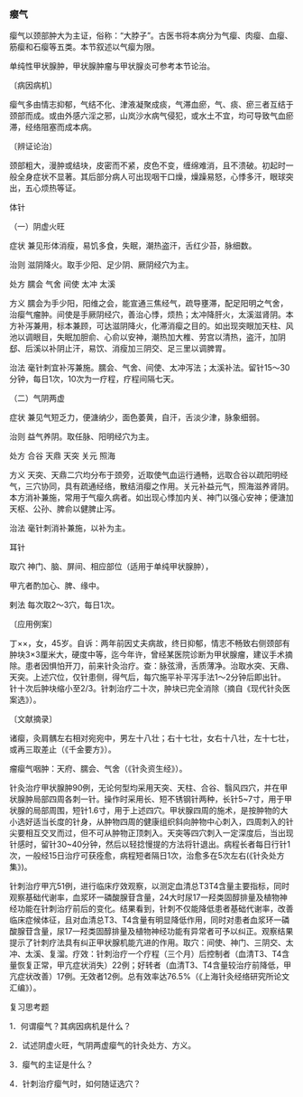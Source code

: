 ### 瘿气

瘿气以颈部肿大为主证，俗称：“大脖子”。古医书将本病分为气瘿、肉瘿、血瘿、筋瘿和石瘿等五类。本节叙述以气瘿为限。

单纯性甲状腺肿，甲状腺肿瘤与甲状腺炎可参考本节论治。

〔病因病机〕

瘿气多由情志抑郁，气结不化、津液凝聚成痰，气滞血瘀，气、痰、瘀三者互结于颈部而成。或由外感六淫之邪，山岚沙水病气侵犯，或水土不宜，均可导致气血瘀滞，经络阻塞而成本病。

〔辨证论治〕

颈部粗大，漫肿或结块，皮密而不紧，皮色不变，缠绵难消，且不溃破。初起时一般全身症状不显著。其后部分病人可出现咽干口燥，燥躁易怒，心悸多汗，眼球突出，五心烦热等证。

体针

（一）阴虚火旺

症状  兼见形体消瘦，易饥多食，失眠，潮热盗汗，舌红少苔，脉细数。

治则  滋阴降火。取手少阳、足少阴、厥阴经穴为主。

处方  臑会  气舍  间使  太冲  太溪

方义  臑会为手少阳，阳维之会，能宣通三焦经气，疏导壅滞，配足阳明之气舍，治瘿气瘤肿。间使是手厥阴经穴，善治心悸，烦热；太冲降肝火，太溪滋肾阴。本方补泻兼用，标本兼顾，可达滋阴降火，化滞消瘿之目的。如出现突眼加天柱、风池以调眼目，失眠加胆俞、心俞以安神，潮热加大椎、劳宫以清热，盗汗，加阴郄、后溪以补阴止汗，易饮、消瘦加三阴交、足三里以调脾胃。

治法  毫针刺宜补泻兼施。臑会、气舍、间使、太冲泻法；太溪补法。留针15～30分钟，每日1次，10次为一疗程，疗程间隔七天。

（二）气阴两虚

症状  兼见气短乏力，便溏纳少，面色萎黄，自汗，舌淡少津，脉象细弱。

治则  益气养阴。取任脉、阳明经穴为主。

处方  合谷  天鼎  天突  关元  照海

方义  天突、天鼎二穴均分布于颈旁，近取使气血运行通畅，远取合谷以疏阳明经气，三穴协同，具有疏通经络，散结消瘿之作用。关元补益元气，照海滋养肾阴。本方消补兼施，常用于气瘿久病者。如出现心悸加内关、神门以强心安神；便溏加天枢、公孙、脾俞以健脾止泻。

治法  毫针刺消补兼施，以补为主。

耳针

取穴  神门、脑、屏间、相应部位（适用于单纯甲状腺肿），

甲亢者酌加心、脾、缘中。

剌法  每次取2～3穴，每日1次。

〔应用例案〕

丁××，女，45岁。自诉：两年前因丈夫病故，终日抑郁，情志不畅致右侧颈部有肿块3×3厘米大，硬度中等，迄今年许，曾经某医院诊断为甲状腺瘤，建议手术摘除。患者因惧怕开刀，前来针灸治疗。查：脉弦滑，舌质薄净。治取水突、天鼎、天突。上述穴位，仅针患侧，得气后，每穴施平补平泻手法1～2分钟后即出针。针十次后肿块缩小至2/3。针刺治疗二十次，肿块已完全消除（摘自《现代针灸医案选》）。

〔文献摘录〕

诸瘿，灸肩髃左右相对宛宛中，男左十八壮；右十七壮，女右十八壮，左十七壮，或再三取差止（《千金要方》）。

瘤瘿气咽肿：天府、臑会、气舍（《针灸资生经》）。

针灸治疗甲状腺肿90例，无论何型均采用天突、天柱、合谷、翳风四穴，并在甲状腺肿局部四周各刺一针。操作时采用长、短不锈钢针两种，长针5~7寸，用于甲状腺的局部周围，短针1.6寸，用于上述四穴。甲状腺四周的施术，是按肿物的大小选好适当长度的针身，从肿物四周的健康组织斜向肿物中心刺入，四周刺入的针尖要相互交叉而过，但不可从肿物正顶刺入。天突等四穴刺入一定深度后，当出现针感时，留针30~40分钟，然后以轻捻慢提的方法将针退出。病程长者每日行针1次，一般经15日治疗可获痊愈，病程短者隔日1次，治愈多在5次左右(《针灸处方集》)。

针刺治疗甲亢51例，进行临床疗效观察，以测定血清总T3T4含量主要指标，同时观察基础代谢率，血浆环一磷酸腺苷含量，24大时尿17一羟类固醇排量及植物神经功能在针刺治疗前后的变化。结果看到，针刺不仅能降低患者基础代谢率，改善临床症候体征，且对血清总T3、T4含量有明显降低作用，同时对患者血浆环一磷酸腺苷含量，尿17一羟类固醇排量及植物神经功能有异常者可予以纠正。观察结果提示了针刺疗法具有纠正甲状腺机能亢进的作用。取穴：间使、神门、三阴交、太冲、太溪、复溜。疗效：针刺治疗一个疗程（三个月）后控制者（血清T3、T4含量恢复正常，甲亢症状消失）22例；好转者（血清T3、T4含量较治疗前降低，甲亢症状改善）17例。无效者12例。总有效率达76.5%（《上海针灸经络研究所论文汇编》）。

复习思考题

1．何谓瘿气？其病因病机是什么？

2．试述阴虚火旺，气阴两虚瘿气的针灸处方、方义。

3．瘿气的主证是什么？

4．针刺治疗瘿气时，如何随证选穴？